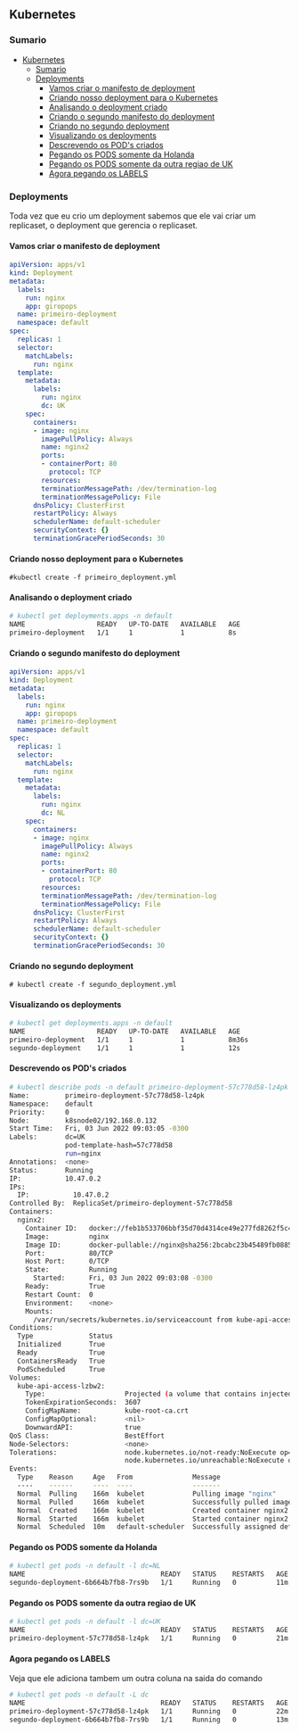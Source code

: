 ## Kubernetes

### Sumario

- [Kubernetes](#kubernetes)
  - [Sumario](#sumario)
  - [Deployments](#deployments)
    - [Vamos criar o manifesto de deployment](#vamos-criar-o-manifesto-de-deployment)
    - [Criando nosso deployment para o Kubernetes](#criando-nosso-deployment-para-o-kubernetes)
    - [Analisando o deployment criado](#analisando-o-deployment-criado)
    - [Criando o segundo manifesto do deployment](#criando-o-segundo-manifesto-do-deployment)
    - [Criando no segundo deployment](#criando-no-segundo-deployment)
    - [Visualizando os deployments](#visualizando-os-deployments)
    - [Descrevendo os POD's criados](#descrevendo-os-pods-criados)
    - [Pegando os PODS somente da Holanda](#pegando-os-pods-somente-da-holanda)
    - [Pegando os PODS somente da outra regiao de UK](#pegando-os-pods-somente-da-outra-regiao-de-uk)
    - [Agora pegando os LABELS](#agora-pegando-os-labels)

### Deployments
Toda vez que eu crio um deployment sabemos que ele vai criar um replicaset, o deployment que gerencia o replicaset.

#### Vamos criar o manifesto de deployment

```yml
apiVersion: apps/v1
kind: Deployment
metadata:
  labels:
    run: nginx
    app: giropops
  name: primeiro-deployment
  namespace: default
spec:
  replicas: 1
  selector:
    matchLabels:
      run: nginx
  template:
    metadata:
      labels:
        run: nginx
        dc: UK
    spec:
      containers:
      - image: nginx
        imagePullPolicy: Always
        name: nginx2
        ports:
        - containerPort: 80
          protocol: TCP
        resources:
        terminationMessagePath: /dev/termination-log
        terminationMessagePolicy: File
      dnsPolicy: ClusterFirst
      restartPolicy: Always
      schedulerName: default-scheduler
      securityContext: {}
      terminationGracePeriodSeconds: 30
```

#### Criando nosso deployment para o Kubernetes

`#kubectl create -f primeiro_deployment.yml`

#### Analisando o deployment criado

```bash
# kubectl get deployments.apps -n default 
NAME                  READY   UP-TO-DATE   AVAILABLE   AGE
primeiro-deployment   1/1     1            1           8s
```

#### Criando o segundo manifesto do deployment

```yml
apiVersion: apps/v1
kind: Deployment
metadata:
  labels:
    run: nginx
    app: giropops
  name: primeiro-deployment
  namespace: default
spec:
  replicas: 1
  selector:
    matchLabels:
      run: nginx
  template:
    metadata:
      labels:
        run: nginx
        dc: NL
    spec:
      containers:
      - image: nginx
        imagePullPolicy: Always
        name: nginx2
        ports:
        - containerPort: 80
          protocol: TCP
        resources:
        terminationMessagePath: /dev/termination-log
        terminationMessagePolicy: File
      dnsPolicy: ClusterFirst
      restartPolicy: Always
      schedulerName: default-scheduler
      securityContext: {}
      terminationGracePeriodSeconds: 30
```

#### Criando no segundo deployment

`# kubectl create -f segundo_deployment.yml`

#### Visualizando os deployments

```bash
# kubectl get deployments.apps -n default 
NAME                  READY   UP-TO-DATE   AVAILABLE   AGE
primeiro-deployment   1/1     1            1           8m36s
segundo-deployment    1/1     1            1           12s
```

#### Descrevendo os POD's criados

```bash
# kubectl describe pods -n default primeiro-deployment-57c778d58-lz4pk 
Name:         primeiro-deployment-57c778d58-lz4pk
Namespace:    default
Priority:     0
Node:         k8snode02/192.168.0.132
Start Time:   Fri, 03 Jun 2022 09:03:05 -0300
Labels:       dc=UK
              pod-template-hash=57c778d58
              run=nginx
Annotations:  <none>
Status:       Running
IP:           10.47.0.2
IPs:
  IP:           10.47.0.2
Controlled By:  ReplicaSet/primeiro-deployment-57c778d58
Containers:
  nginx2:
    Container ID:   docker://feb1b533706bbf35d70d4314ce49e277fd8262f5c416301fc80f5e09623c46ea
    Image:          nginx
    Image ID:       docker-pullable://nginx@sha256:2bcabc23b45489fb0885d69a06ba1d648aeda973fae7bb981bafbb884165e514
    Port:           80/TCP
    Host Port:      0/TCP
    State:          Running
      Started:      Fri, 03 Jun 2022 09:03:08 -0300
    Ready:          True
    Restart Count:  0
    Environment:    <none>
    Mounts:
      /var/run/secrets/kubernetes.io/serviceaccount from kube-api-access-lzbw2 (ro)
Conditions:
  Type              Status
  Initialized       True
  Ready             True
  ContainersReady   True
  PodScheduled      True
Volumes:
  kube-api-access-lzbw2:
    Type:                    Projected (a volume that contains injected data from multiple sources)
    TokenExpirationSeconds:  3607
    ConfigMapName:           kube-root-ca.crt
    ConfigMapOptional:       <nil>
    DownwardAPI:             true
QoS Class:                   BestEffort
Node-Selectors:              <none>
Tolerations:                 node.kubernetes.io/not-ready:NoExecute op=Exists for 300s
                             node.kubernetes.io/unreachable:NoExecute op=Exists for 300s
Events:
  Type    Reason     Age   From               Message
  ----    ------     ----  ----               -------
  Normal  Pulling    166m  kubelet            Pulling image "nginx"
  Normal  Pulled     166m  kubelet            Successfully pulled image "nginx" in 1.913274346s
  Normal  Created    166m  kubelet            Created container nginx2
  Normal  Started    166m  kubelet            Started container nginx2
  Normal  Scheduled  10m   default-scheduler  Successfully assigned default/primeiro-deployment-57c778d58-lz4pk to k8snode02
```

#### Pegando os PODS somente da Holanda

```bash
# kubectl get pods -n default -l dc=NL
NAME                                  READY   STATUS    RESTARTS   AGE
segundo-deployment-6b664b7fb8-7rs9b   1/1     Running   0          11m
```

#### Pegando os PODS somente da outra regiao de UK

```bash
# kubectl get pods -n default -l dc=UK
NAME                                  READY   STATUS    RESTARTS   AGE
primeiro-deployment-57c778d58-lz4pk   1/1     Running   0          21m
```

#### Agora pegando os LABELS 
Veja que ele adiciona tambem um outra coluna na saida do comando

```bash
# kubectl get pods -n default -L dc
NAME                                  READY   STATUS    RESTARTS   AGE   DC
primeiro-deployment-57c778d58-lz4pk   1/1     Running   0          22m   UK
segundo-deployment-6b664b7fb8-7rs9b   1/1     Running   0          13m   NL
```


